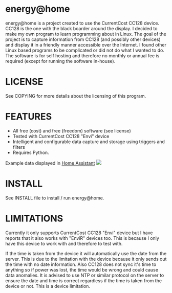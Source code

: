 energy@home
============

energy@home is a project created to use the CurrentCost CC128 device. CC128 is
the one with the black boarder around the display. I decided to make my own
program to learn programming about in Linux. The goal of the project is to
capture information from CC128 (and possibly other devices) and display it in
a friendly manner accessible over the Internet. I found other Linux based
programs to be complicated or did not do what I wanted to do. The software is
for self hosting and therefore no monthly or annual fee is required (except
for running the software in-house).

# LICENSE

See COPYING for more details about the licensing of this program.

# FEATURES

  * All free (cost) and free (freedom) software (see license) 
  * Tested with CurrentCost CC128 "Envi" device 
  * Intelligent and configurable data capture and storage using triggers and filters 
  * Requires Python.

Example data displayed in [Home Assistant](https://www.home-assistant.io/)
[<img src="https://pbs.twimg.com/tweet_video_thumb/E8gLks2WYAMTOFf.jpg">](https://video.twimg.com/tweet_video/E8gLks2WYAMTOFf.mp4 "Energy usage in home assistant")

# INSTALL

See INSTALL file to install / run energy@home.

# LIMITATIONS

Currently it only supports CurrentCost CC128 "Envi" device but I have reports
that it also works with "EnviR" devices too. This is because I only have this
device to work with and therefore to test with.

If the time is taken from the device it will automatically use the date from
the server. This is due to the limitation with the device because it only
sends out the time with no date information. Also CC128 does not sync it's
time to anything so if power was lost, the time would be wrong and could cause
data anomalies. It is advised to use NTP or similar protocol on the server to
ensure the date and time is correct regardless if the time is taken from the
device or not. This is a device limitation.
